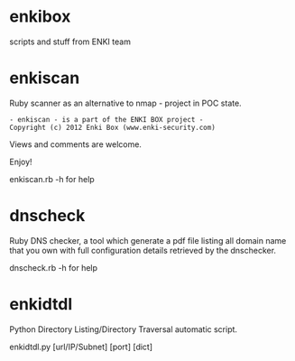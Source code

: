 # enkibox

scripts and stuff from ENKI team

# enkiscan

Ruby scanner as an alternative to nmap - project in POC state.

    - enkiscan - is a part of the ENKI BOX project -
    Copyright (c) 2012 Enki Box (www.enki-security.com)

Views and comments are welcome.

Enjoy!

enkiscan.rb -h for help

# dnscheck

Ruby DNS checker, a tool which generate a pdf file listing all domain name that you own with full configuration details retrieved by the dnschecker.

dnscheck.rb -h for help

# enkidtdl

Python Directory Listing/Directory Traversal automatic script.

enkidtdl.py [url/IP/Subnet] [port] [dict]
